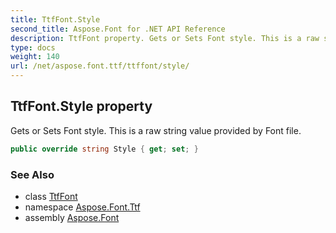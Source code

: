 ```yaml
---
title: TtfFont.Style
second_title: Aspose.Font for .NET API Reference
description: TtfFont property. Gets or Sets Font style. This is a raw string value provided by Font file
type: docs
weight: 140
url: /net/aspose.font.ttf/ttffont/style/
---
```

## TtfFont.Style property

Gets or Sets Font style. This is a raw string value provided by Font file.

```csharp
public override string Style { get; set; }
```

### See Also

* class [TtfFont](../)
* namespace [Aspose.Font.Ttf](../../../aspose.font.ttf/)
* assembly [Aspose.Font](../../../)


